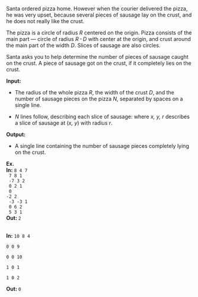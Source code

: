 Santa ordered pizza home. However when the courier delivered the pizza, he was very upset, because several pieces of sausage lay on the crust, and he does not really like the crust.

The pizza is a circle of radius <i>R</i> centered on the origin. Pizza consists of the main part — circle of radius <i>R - D</i> with center at the origin, and crust around the main part of the width <i>D</i>. Slices of sausage are also circles.

Santa asks you to help determine the number of pieces of sausage caught on the crust. A piece of sausage got on the crust, if it completely lies on the crust.

<b>Input:</b> <ul><li>The radius of the whole pizza <i>R</i>, the width of the crust <i>D</i>, and the number of sausage pieces on the pizza <i>N</i>, separated by spaces on a single line.</li>
<li><i>N</i> lines follow, describing each slice of sausage: where <i>x, y, r</i> describes a slice of sausage at (<i>x, y</i>) with radius <i>r</i>.</li>
</ul>

<b>Output:</b> <ul><li>A single line containing the number of sausage pieces completely lying on the crust.</li></ul>

<b>Ex.<br> In:</b>
<code>8 4 7<br>
7 8 1<br>
-7 3 2<br>
0 2 1<br>
0 -2 2<br>
-3 -3 1<br>
0 6 2<br>
5 3 1</code><br>
<b>Out: </b>
<code>2</code>


<br>
<b>In:</b>
<code>10 8 4 <br>
0 0 9 <br>
0 0 10 <br>
1 0 1 <br>
1 0 2
</code>

<b>Out: </b>
<code>0</code>
